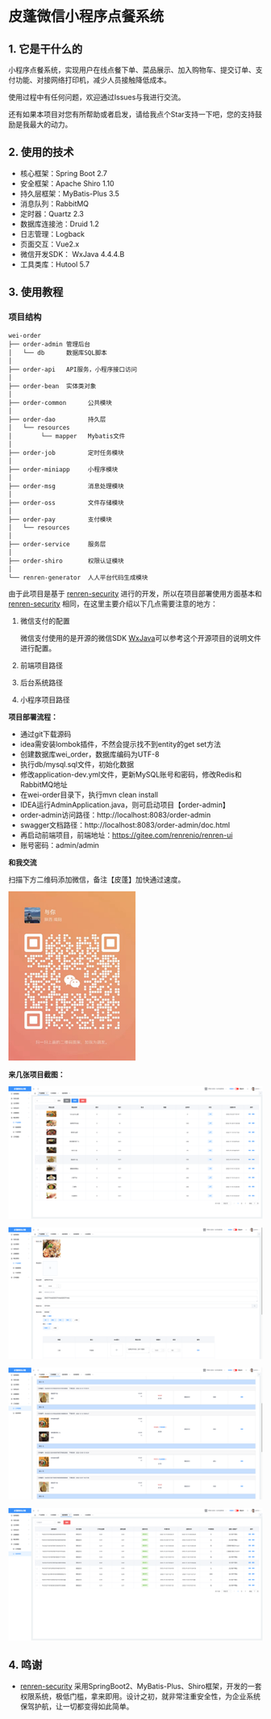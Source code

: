 # 皮蓬微信小程序点餐系统

## 1. 它是干什么的

小程序点餐系统，实现用户在线点餐下单、菜品展示、加入购物车、提交订单、支付功能、对接网络打印机，减少人员接触降低成本。

使用过程中有任何问题，欢迎通过Issues与我进行交流。

还有如果本项目对您有所帮助或者启发，请给我点个Star支持一下吧，您的支持鼓励是我最大的动力。

## 2. 使用的技术

- 核心框架：Spring Boot 2.7
- 安全框架：Apache Shiro 1.10
- 持久层框架：MyBatis-Plus 3.5
- 消息队列：RabbitMQ
- 定时器：Quartz 2.3
- 数据库连接池：Druid 1.2
- 日志管理：Logback
- 页面交互：Vue2.x
- 微信开发SDK： WxJava 4.4.4.B
- 工具类库：Hutool 5.7

## 3. 使用教程

### 项目结构

```
wei-order
├── order-admin 管理后台
│   └── db      数据库SQL脚本
│
├── order-api   API服务，小程序接口访问
│
├── order-bean  实体类对象
│
├── order-common      公共模块
│
├── order-dao         持久层
│   └── resources
│        └── mapper   Mybatis文件
│        
├── order-job         定时任务模块
│
├── order-miniapp     小程序模块
│
├── order-msg         消息处理模块
│
├── order-oss         文件存储模块
│
├── order-pay         支付模块
│	└── resources
│
├── order-service     服务层
│
├── order-shiro       权限认证模块
│
└── renren-generator  人人平台代码生成模块
```

由于此项目是基于 [renren-security]([renren-security](https://gitee.com/renrenio/renren-security)) 进行的开发，所以在项目部署使用方面基本和[renren-security](https://gitee.com/renrenio/renren-security) 相同，在这里主要介绍以下几点需要注意的地方：

1. 微信支付的配置

   微信支付使用的是开源的微信SDK [WxJava](https://github.com/Wechat-Group/WxJava)可以参考这个开源项目的说明文件进行配置。

2. 前端项目路径

3. 后台系统路径

4. 小程序项目路径

**项目部署流程：**

- 通过git下载源码
- idea需安装lombok插件，不然会提示找不到entity的get set方法
- 创建数据库wei_order，数据库编码为UTF-8
- 执行db/mysql.sql文件，初始化数据
- 修改application-dev.yml文件，更新MySQL账号和密码，修改Redis和RabbitMQ地址
- 在wei-order目录下，执行mvn clean install
- IDEA运行AdminApplication.java，则可启动项目【order-admin】
- order-admin访问路径：http://localhost:8083/order-admin
- swagger文档路径：http://localhost:8083/order-admin/doc.html
- 再启动前端项目，前端地址：https://gitee.com/renrenio/renren-ui
- 账号密码：admin/admin

**和我交流**

扫描下方二维码添加微信，备注【皮蓬】加快通过速度。

<img src="order-admin/src/main/resources/public/weixin.jpeg" alt="WechatIMG168" style="zoom:33%;" />

**来几张项目截图：**

![截屏2022-12-16 21.33.24](order-admin/src/main/resources/public/order-1.png)

![截屏2022-12-16 21.33.40](order-admin/src/main/resources/public/order2.png)

![截屏2022-12-16 21.33.52](order-admin/src/main/resources/public/order3.png)

![截屏2022-12-16 21.34.01](order-admin/src/main/resources/public/order4.png)

## 4. 鸣谢

* [renren-security](https://gitee.com/renrenio/renren-security)  采用SpringBoot2、MyBatis-Plus、Shiro框架，开发的一套权限系统，极低门槛，拿来即用。设计之初，就非常注重安全性，为企业系统保驾护航，让一切都变得如此简单。

